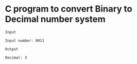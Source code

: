 # C program to convert Binary to Decimal number system

```
Input

Input number: 0011

Output

Decimal: 3
```
